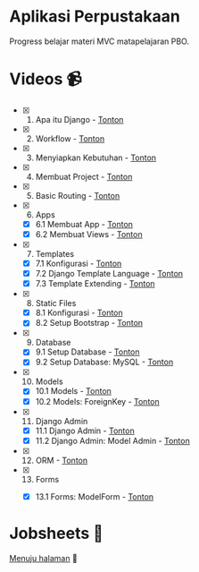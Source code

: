 # Aplikasi Perpustakaan
Progress belajar materi MVC matapelajaran PBO.

# Videos 📹
- [x] 1. Apa itu Django - [Tonton](https://youtu.be/Cj89fGNiMSk)
- [x] 2. Workflow - [Tonton](https://youtu.be/xN8sAeMPsEg)
- [x] 3. Menyiapkan Kebutuhan - [Tonton](https://youtu.be/5OAN7FhO-lw)
- [x] 4. Membuat Project - [Tonton](https://youtu.be/pJxiLVaVvIg)
- [x] 5. Basic Routing - [Tonton](https://youtu.be/jvMQR9u3Rgg)
- [x] 6. Apps
  - [x] 6.1 Membuat App - [Tonton](https://youtu.be/R-SZTFZQ8Sg)
  - [x] 6.2 Membuat Views - [Tonton](https://youtu.be/sPFigndffM8)
- [x] 7. Templates
  - [x] 7.1 Konfigurasi - [Tonton](https://youtu.be/5UScV1i0MoM)
  - [x] 7.2 Django Template Language - [Tonton](https://youtu.be/amP6jUVhp2g)
  - [x] 7.3 Template Extending - [Tonton](https://youtu.be/fLOWCJYfGXQ)
- [x] 8. Static Files
  - [x] 8.1 Konfigurasi - [Tonton](https://youtu.be/YnUOG6Oor04)
  - [x] 8.2 Setup Bootstrap - [Tonton](https://youtu.be/5JagJ4bQzBY)
- [x] 9. Database
  - [x] 9.1 Setup Database - [Tonton](https://youtu.be/VHe-SxvTPDk)
  - [x] 9.2 Setup Database: MySQL - [Tonton](https://youtu.be/NE5oAwWPdVs)
- [x] 10. Models
  - [x] 10.1 Models - [Tonton](https://youtu.be/q7grGllxyxE)
  - [x] 10.2 Models: ForeignKey - [Tonton](https://youtu.be/Iv1VKt4RHmw)
- [x] 11. Django Admin
  - [x] 11.1 Django Admin - [Tonton](https://youtu.be/7vNQESIkPf4)
  - [x] 11.2 Django Admin: Model Admin - [Tonton](https://youtu.be/V8hY2hzyJw4)
- [x] 12. ORM - [Tonton](https://youtu.be/zoNk0dPikpg)
- [x] 13. Forms
  - [x] 13.1 Forms: ModelForm - [Tonton](https://youtu.be/DXXneMxdGEU)


# Jobsheets 📝
[Menuju halaman](https://github.com/writerlab/jobsheets) 🚀